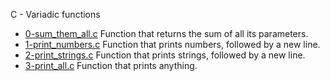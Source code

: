 C - Variadic functions

- [0-sum_them_all.c](https://github.com/viviani22/holbertonschool-low_level_programming/edit/main/variadic_functions/0-sum_them_all.c)  Function that returns the sum of all its parameters.
- [1-print_numbers.c](https://github.com/viviani22/holbertonschool-low_level_programming/edit/main/variadic_functions/1-print_numbers.c) Function that prints numbers, followed by a new line.
- [2-print_strings.c](https://github.com/viviani22/holbertonschool-low_level_programming/edit/main/variadic_functions/2-print_strings.c) Function that prints strings, followed by a new line.
- [3-print_all.c](https://github.com/viviani22/holbertonschool-low_level_programming/edit/main/variadic_functions/3-print_all.c) Function that prints anything.
